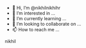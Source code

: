 - 👋 Hi, I’m @nikhilnikhihr
- 👀 I’m interested in ...
- 🌱 I’m currently learning ...
- 💞️ I’m looking to collaborate on ...
- 📫 How to reach me ...

<!---
nikhilnikhihr/nikhilnikhihr is a ✨ special ✨ repository because its `README.md` (this file) appears on your GitHub profile.
You can click the Preview link to take a look at your changes.
----->nikhil
